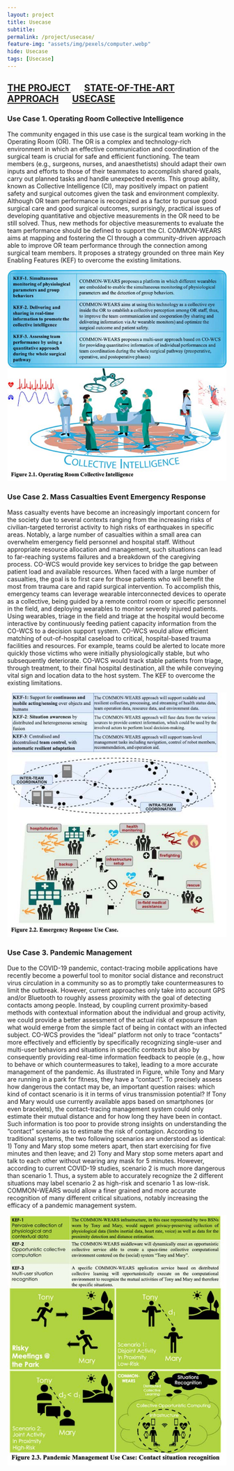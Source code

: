 ```yaml
---
layout: project
title: Usecase
subtitle:   
permalink: /project/usecase/
feature-img: "assets/img/pexels/computer.webp"
hide: Usecase
tags: [Usecase]
---
```

## [THE PROJECT](https://common-wears.github.io/2022/project/) &emsp; [STATE-OF-THE-ART](https://common-wears.github.io/2022/project/state-of-the-art/) &emsp; [APPROACH](https://common-wears.github.io/2022/project/approach/) &emsp; [USECASE](https://common-wears.github.io/2022/project/usecase/)  

### Use Case 1. Operating Room Collective Intelligence  
The community engaged in this use case is the surgical team working in the Operating Room (OR). The OR is a complex and technology-rich environment in which an effective communication and coordination of the surgical team is crucial for safe and efficient functioning. The team members (e.g., surgeons, nurses, and anaesthetists) should adapt their own inputs and efforts to those of their teammates to accomplish shared goals, carry out planned tasks and handle unexpected events. This group ability, known as Collective Intelligence (CI), may positively impact on patient safety and surgical outcomes given the task and environment complexity. Although OR team performance is recognized as a factor to pursue good surgical care and good surgical outcomes, surprisingly, practical issues of developing quantitative and objective measurements in the OR need to be still solved. Thus, new methods for objective measurements to evaluate the team performance should be defined to support the CI. COMMON-WEARS aims at mapping and fostering the CI through a community-driven approach able to improve OR team performance through the connection among surgical team members. It proposes a strategy grounded on three main Key Enabling Features (KEF) to overcome the existing limitations.  

![fig_2.1](../../assets/img/project/modelloA_2020HCWWLP_2.jpg "Conventional WCS Architecture and data provided by WCS")  

### Use Case 2. Mass Casualties Event Emergency Response  
Mass casualty events have become an increasingly important concern for the society due to several contexts ranging from the increasing risks of civilian-targeted terrorist activity to high risks of earthquakes in specific areas. Notably, a large number of casualties within a small area can overwhelm emergency field personnel and hospital staff. Without appropriate resource allocation and management, such situations can lead to far-reaching systems failures and a breakdown of the caregiving process. CO-WCS would provide key services to bridge the gap between patient load and available resources. When faced with a large number of casualties, the goal is to first care for those patients who will benefit the most from trauma care and rapid surgical intervention. To accomplish this, emergency teams can leverage wearable interconnected devices to operate as a collective, being guided by a remote control room or specific personnel in the field, and deploying wearables to monitor severely injured patients. Using wearables, triage in the field and triage at the hospital would become interactive by continuously feeding patient capacity information from the CO-WCS to a decision support system. CO-WCS would allow efficient matching of out-of-hospital caseload to critical, hospital-based trauma facilities and resources. For example, teams could be alerted to locate more quickly those victims who were initially physiologically stable, but who subsequently deteriorate. CO-WCS would track stable patients from triage, through treatment, to their final hospital destination, all the while conveying vital sign and location data to the host system. The KEF to overcome the existing limitations.

![fig_2.2](../../assets/img/project/modelloA_2020HCWWLP_3.jpg)  

### Use Case 3. Pandemic Management  
Due to the COVID-19 pandemic, contact-tracing mobile applications have recently become a powerful tool to monitor social distance and reconstruct virus circulation in a community so as to promptly take countermeasures to limit the outbreak. However, current approaches only take into account GPS and/or Bluetooth to roughly assess proximity with the goal of detecting contacts among people. Instead, by coupling current proximity-based methods with contextual information about the individual and group activity, we could provide a better assessment of the actual risk of exposure than what would emerge from the simple fact of being in contact with an infected subject. CO-WCS provides the “ideal” platform not only to trace “contacts” more effectively and efficiently by specifically recognizing single-user and multi-user behaviors and situations in specific contexts but also by consequently providing real-time information feedback to people (e.g., how to behave or which countermeasures to take), leading to a more accurate management of the pandemic. As illustrated in Figure, while Tony and Mary are running in a park for fitness, they have a “contact”. To precisely assess how dangerous the contact may be, an important question raises: which kind of contact scenario is it in terms of virus transmission potential? If Tony and Mary would use currently available apps based on smartphones (or even bracelets), the contact-tracing management system could only estimate their mutual distance and for how long they have been in contact. Such information is too poor to provide strong insights on understanding the “contact” scenario as to estimate the risk of contagion. According to traditional systems, the two following scenarios are understood as identical: 1) Tony and Mary stop some meters apart, then start exercising for five minutes and then leave; and 2) Tony and Mary stop some meters apart and talk to each other without wearing any mask for 5 minutes. However, according to current COVID-19 studies, scenario 2 is much more dangerous than scenario 1. Thus, a system able to accurately recognize the 2 different situations may label scenario 2 as high-risk and scenario 1 as low-risk. COMMON-WEARS would allow a finer grained and more accurate recognition of many different critical situations, notably increasing the efficacy of a pandemic management system.

![fig_2.2](../../assets/img/project/modelloA_2020HCWWLP_4.jpg)  
